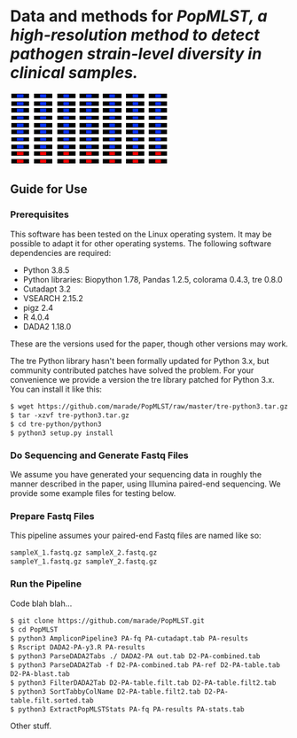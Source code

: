 # Data and methods for <i>PopMLST, a high-resolution method to detect pathogen strain-level diversity in clinical samples.</i>
![logo](/title.png)
## Guide for Use
### Prerequisites
This software has been tested on the Linux operating system. It may be possible to adapt it for other operating systems. The following software dependencies are required:
* Python 3.8.5
* Python libraries: Biopython 1.78, Pandas 1.2.5, colorama 0.4.3, tre 0.8.0
* Cutadapt 3.2
* VSEARCH 2.15.2
* pigz 2.4
* R 4.0.4
* DADA2 1.18.0

These are the versions used for the paper, though other versions may work.

The tre Python library hasn't been formally updated for Python 3.x, but community contributed patches have solved the problem. For your convenience we provide a version the tre library patched for Python 3.x. You can install it like this:

    $ wget https://github.com/marade/PopMLST/raw/master/tre-python3.tar.gz
    $ tar -xzvf tre-python3.tar.gz
    $ cd tre-python/python3
    $ python3 setup.py install

### Do Sequencing and Generate Fastq Files
We assume you have generated your sequencing data in roughly the manner described in the paper, using Illumina paired-end sequencing. We provide some example files for testing below.
### Prepare Fastq Files
This pipeline assumes your paired-end Fastq files are named like so:

    sampleX_1.fastq.gz sampleX_2.fastq.gz
    sampleY_1.fastq.gz sampleY_2.fastq.gz

### Run the Pipeline
Code blah blah...

    $ git clone https://github.com/marade/PopMLST.git
    $ cd PopMLST
    $ python3 AmpliconPipeline3 PA-fq PA-cutadapt.tab PA-results
    $ Rscript DADA2-PA-y3.R PA-results
    $ python3 ParseDADA2Tabs ./ DADA2-PA out.tab D2-PA-combined.tab
    $ python3 ParseDADA2Tab -f D2-PA-combined.tab PA-ref D2-PA-table.tab D2-PA-blast.tab
    $ python3 FilterDADA2Tab D2-PA-table.filt.tab D2-PA-table.filt2.tab
    $ python3 SortTabbyColName D2-PA-table.filt2.tab D2-PA-table.filt.sorted.tab
    $ python3 ExtractPopMLSTStats PA-fq PA-results PA-stats.tab
    
Other stuff.
